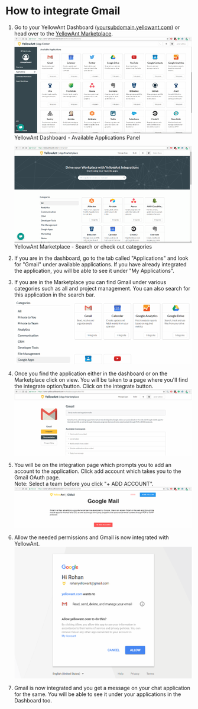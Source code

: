 # **How to integrate Gmail**

1. Go to your YellowAnt Dashboard \([yoursubdomain.yellowant.com](/yoursubdomain.yellowant.com)\) or head over to the [YellowAnt Marketplace](https://www.yellowant.com/marketplace).  
   ![](/assets/InstaDash.jpg)YellowAnt Dashboard - Available Applications Panel

   ![](/assets/InstaMP.png)YellowAnt Marketplace - Search or check out categories

2. If you are in the dashboard, go to the tab called "Applications" and look for "Gmail" under available applications. If you have already integrated the application, you will be able to see it under "My Applications".

3. If you are in the Marketplace you can find Gmail under various categories such as all and project management. You can also search for this application in the search bar.  
   ![](/assets/gmail1.png)

4. Once you find the application either in the dashboard or on the Marketplace click on view. You will be taken to a page where you'll find the integrate option/button. Click on the integrate button.  
   ![](/assets/gmail2.png)

5. You will be on the integration page which prompts you to add an account to the application. Click add account which takes you to the Gmail OAuth page.  
   Note: Select a team before you click "+ ADD ACCOUNT".  
   ![](/assets/gmail4.png)

6. Allow the needed permissions and Gmail is now integrated with YellowAnt.  
   ![](/assets/gmail5.png)

7. Gmail is now integrated and you get a message on your chat application for the same. You will be able to see it under your applications in the Dashboard too.



